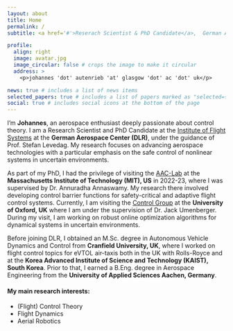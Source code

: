 ```yaml
---
layout: about
title: Home
permalink: /
subtitle: <a href='#'>Reserach Scientist & PhD Candidate</a>,  German Aerospace Center (DLR).

profile:
  align: right
  image: avatar.jpg
  image_circular: false # crops the image to make it circular
  address: >
    <p>johannes 'dot' autenrieb 'at' glasgow 'dot' ac 'dot' uk</p>

news: true # includes a list of news items
selected_papers: true # includes a list of papers marked as "selected={true}"
social: true # includes social icons at the bottom of the page
---
```


I’m  **Johannes**, an aerospace enthusiast deeply passionate about control theory. I am a Research Scientist and PhD Candidate at the [Institute of Flight Systems](https://www.dlr.de/en/ft) at the **German Aerospace Center (DLR)**, under the guidance of Prof. Stefan Levedag. My research focuses on advancing aerospace technologies with a particular emphasis on the safe control of nonlinear systems in uncertain environments.

As part of my PhD, I had the privilege of visiting the [AAC-Lab](http://aaclab.mit.edu/index.php) at the **Massachusetts Institute of Technology (MIT), US** in 2022-23, where I was supervised by Dr. Annuradha Annaswamy. My research there involved developing control barrier functions for safety-critical and adaptive flight control systems. Currently, I am visiting the [Control Group](https://eng.ox.ac.uk/control/) at the **University of Oxford, UK** where I am under the supervision of Dr. Jack Umenberger. During my visit, I am working on robust online optimization algorithms for dynamical systems in uncertain environments.

Before joining DLR, I obtained an M.Sc. degree in Autonomous Vehicle Dynamics and Control from **Cranfield University, UK**, where I worked on flight control topics for eVTOL air-taxis both in the UK with Rolls-Royce and at the **Korea Advanced Institute of Science and Technology (KAIST), South Korea**. Prior to that, I earned a B.Eng. degree in Aerospace Engineering from the **University of Applied Sciences Aachen, Germany**.

#### My main research interests:

* (Flight) Control Theory
* Flight Dynamics
* Aerial Robotics
